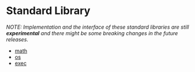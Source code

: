 # Standard Library

_NOTE: Implementation and the interface of these standard libraries are still **experimental** and there might be some breaking changes in the future releases._

- [math](https://github.com/d5/tengo/blob/master/docs/stdlib-math.md)
- [os](https://github.com/d5/tengo/blob/master/docs/stdlib-os.md)
- [exec](https://github.com/d5/tengo/blob/master/docs/stdlib-exec.md)